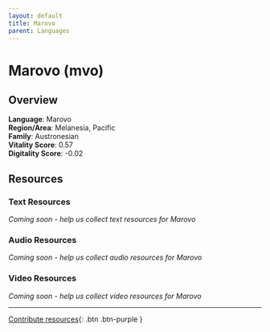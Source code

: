 ```yaml
---
layout: default
title: Marovo
parent: Languages
---
```


# Marovo (mvo)

## Overview

**Language**: Marovo  
**Region/Area**: Melanesia, Pacific  
**Family**: Austronesian  
**Vitality Score**: 0.57  
**Digitality Score**: -0.02  

## Resources

### Text Resources
*Coming soon - help us collect text resources for Marovo*

### Audio Resources
*Coming soon - help us collect audio resources for Marovo*

### Video Resources
*Coming soon - help us collect video resources for Marovo*

---

[Contribute resources](https://fairtrain.github.io/){: .btn .btn-purple }
